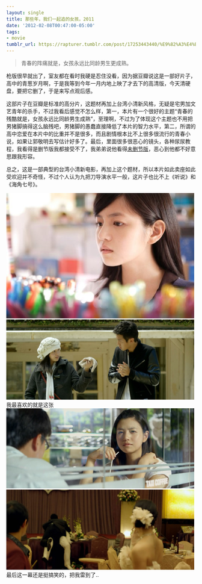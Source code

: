 ```yaml
---
layout: single
title: 那些年，我们一起追的女孩，2011
date: '2012-02-08T00:47:00-05:00'
tags:
- movie
tumblr_url: https://rapturer.tumblr.com/post/17253443440/%E9%82%A3%E4%BA%9B%E5%B9%B4%E6%88%91%E4%BB%AC%E4%B8%80%E8%B5%B7%E8%BF%BD%E7%9A%84%E5%A5%B3%E5%AD%A92011
---
```

> 青春的阵痛就是，女孩永远比同龄男生更成熟。

枪版很早就出了，室友都在看时我硬是忍住没看，因为据豆瓣说这是一部好片子，高中的青葱岁月啊，于是我等到今年一月内地上映了才去下的高清版，今天清硬盘，要把它删了，于是来写点观后感。

这部片子在豆瓣是标准的高分片，这题材再加上台湾小清新风格，无疑是宅男加文艺青年的杀手，不过我看后感觉不怎么样，第一，本片有一个很好的主题“青春的残酷就是，女孩永远比同龄男生成熟”，至理啊，不过为了体现这个主题也不用把男猪脚搞得这么脑残吧，男猪脚的愚蠢直接降低了本片的智力水平，第二，所谓的高中恋爱在本片中的比重并不是很多，而且剧情根本比不上很多很流行的青春小说，如果让郭敬明去写估计好多了。最后，里面很多很恶心的镜头，各种尿尿教程，我看得是删节版我都接受不了，我弟弟说他看得[未删节版](http://movie.douban.com/subject/4920528/discussion/43642268/)，恶心到他都不好意思跟我形容。

总之，这是一部典型的台湾小清新电影，再加上这个题材，所以本片如此卖座如此受欢迎并不奇怪，不过个人认为九把刀导演水平一般，这片子也比不上《听说》和《海角七号》。

![](/assets/img/tumblr_lz2835p0fg1r0cnr9.jpg) ![](/assets/img/tumblr_lz283lef6a1r0cnr9.jpg)我最喜欢的就是这张 ![](/assets/img/tumblr_lz2842eyic1r0cnr9.jpg) ![](/assets/img/tumblr_lz284z92uz1r0cnr9.jpg)最后这一幕还是挺搞笑的，把我雷到了..


